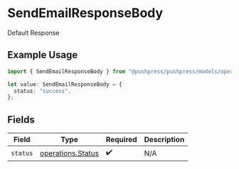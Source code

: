 # SendEmailResponseBody

Default Response

## Example Usage

```typescript
import { SendEmailResponseBody } from "@pushpress/pushpress/models/operations";

let value: SendEmailResponseBody = {
  status: "success",
};
```

## Fields

| Field                                                  | Type                                                   | Required                                               | Description                                            |
| ------------------------------------------------------ | ------------------------------------------------------ | ------------------------------------------------------ | ------------------------------------------------------ |
| `status`                                               | [operations.Status](../../models/operations/status.md) | :heavy_check_mark:                                     | N/A                                                    |
